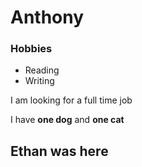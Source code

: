 # Anthony

### Hobbies

- Reading
- Writing

I am looking for a full time job

I have **one dog** and **one cat**

## Ethan was here
